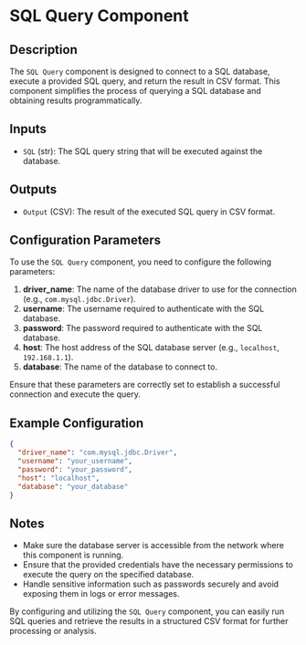 # SQL Query Component

## Description
The `SQL Query` component is designed to connect to a SQL database, execute a provided SQL query, and return the result in CSV format. This component simplifies the process of querying a SQL database and obtaining results programmatically.

## Inputs
- `SQL` (str): The SQL query string that will be executed against the database.

## Outputs
- `Output` (CSV): The result of the executed SQL query in CSV format.

## Configuration Parameters
To use the `SQL Query` component, you need to configure the following parameters:

1. **driver_name**: The name of the database driver to use for the connection (e.g., `com.mysql.jdbc.Driver`).
2. **username**: The username required to authenticate with the SQL database.
3. **password**: The password required to authenticate with the SQL database.
4. **host**: The host address of the SQL database server (e.g., `localhost`, `192.168.1.1`).
5. **database**: The name of the database to connect to.

Ensure that these parameters are correctly set to establish a successful connection and execute the query.

## Example Configuration
```json
{
  "driver_name": "com.mysql.jdbc.Driver",
  "username": "your_username",
  "password": "your_password",
  "host": "localhost",
  "database": "your_database"
}
```

## Notes
- Make sure the database server is accessible from the network where this component is running.
- Ensure that the provided credentials have the necessary permissions to execute the query on the specified database.
- Handle sensitive information such as passwords securely and avoid exposing them in logs or error messages.

By configuring and utilizing the `SQL Query` component, you can easily run SQL queries and retrieve the results in a structured CSV format for further processing or analysis.